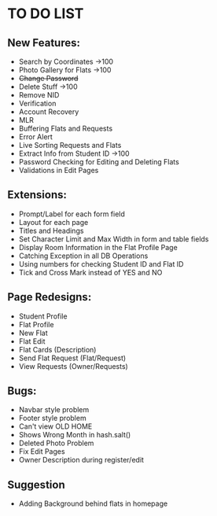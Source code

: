 # TO DO LIST

## New Features:
* Search by Coordinates             ->100
* Photo Gallery for Flats           ->100
* ~~Change Password~~
* Delete Stuff                      ->100
* Remove NID
* Verification
* Account Recovery
* MLR
* Buffering Flats and Requests
* Error Alert
* Live Sorting Requests and Flats
* Extract Info from Student ID      ->100
* Password Checking for Editing and Deleting Flats
* Validations in Edit Pages

## Extensions:
* Prompt/Label for each form field
* Layout for each page
* Titles and Headings
* Set Character Limit and Max Width in form and table fields
* Display Room Information in the Flat Profile Page
* Catching Exception in all DB Operations
* Using numbers for checking Student ID and Flat ID
* Tick and Cross Mark instead of YES and NO

## Page Redesigns:
* Student Profile
* Flat Profile
* New Flat
* Flat Edit
* Flat Cards (Description)
* Send Flat Request (Flat/Request)
* View Requests (Owner/Requests)

## Bugs:
* Navbar style problem
* Footer style problem
* Can't view OLD HOME
* Shows Wrong Month in hash.salt()
* Deleted Photo Problem
* Fix Edit Pages
* Owner Description during register/edit

## Suggestion
* Adding Background behind flats in homepage
